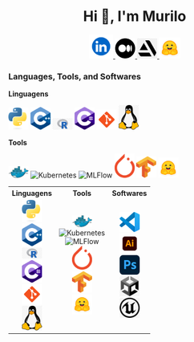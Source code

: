 
<h1 align="center">Hi 👋, I'm Murilo</h1>

<p align="center">
    <a href="https://www.linkedin.com/in/msmurilo/" target="_blank"> <img alt="Linkedin" width="48px" src="https://github.com/muriloms/muriloms/blob/main/imgs/linkedin.png"/> </a>
    <a href="https://medium.com/@msmurilo" target="_blank"> <img alt="Medium" width="40px" src="https://github.com/muriloms/muriloms/blob/main/imgs/medium.png"/> </a>
    <a href="https://www.artstation.com/mrespingo" target="_blank"> <img alt="Artstation" width="40px" src="https://github.com/muriloms/muriloms/blob/main/imgs/artstation.png"/> </a>
    <a href="https://huggingface.co/muriloms" target="_blank"> <img alt="Linkedin" width="42px" src="https://github.com/muriloms/muriloms/blob/main/imgs/huggingface.png"/> </a>
</p>  

### Languages, Tools, and Softwares


<!-- Linguagens -->
**Linguagens**  
<p>
    <img src="https://github.com/muriloms/muriloms/blob/main/imgs/python.png" alt="Python" width="40px"/>
    <img src="https://github.com/muriloms/muriloms/blob/main/imgs/cpp.png" alt="C++" width="40px"/>
    <img src="https://github.com/muriloms/muriloms/blob/main/imgs/r.png" alt="R" width="40px"/>
    <img src="https://github.com/muriloms/muriloms/blob/main/imgs/csharp.png" alt="C#" width="40px"/>
    <img src="https://github.com/muriloms/muriloms/blob/main/imgs/git.png" alt="Git" width="40px"/>
    <img src="https://github.com/muriloms/muriloms/blob/main/imgs/linux.png" alt="Linux" width="40px"/>
</p>

<!-- Tools -->
**Tools**  
<p>
    <img src="https://github.com/muriloms/muriloms/blob/main/imgs/docker.png" alt="Docker" width="40px"/>
    <img src="https://github.com/muriloms/muriloms/blob/main/imgs/kubernetes.png" alt="Kubernetes" width="40px"/>
    <img src="https://github.com/muriloms/muriloms/blob/main/imgs/mlflow.png" alt="MLFlow" width="40px"/>
    <img src="https://github.com/muriloms/muriloms/blob/main/imgs/pytorch.png" alt="PyTorch" width="40px"/>
    <img src="https://github.com/muriloms/muriloms/blob/main/imgs/tensorflow.png" alt="TensorFlow" width="40px"/>
    <img src="https://github.com/muriloms/muriloms/blob/main/imgs/huggingface.png" alt="Hugging Face" width="40px"/>
</p>

<table>
  <tr>
    <th>Linguagens</th>
    <th>Tools</th>
    <th>Softwares</th>
  </tr>
  <tr>
    <td align="center">
      <img src="https://github.com/muriloms/muriloms/blob/main/imgs/python.png" alt="Python" width="40px"/><br>
      <img src="https://github.com/muriloms/muriloms/blob/main/imgs/cpp.png" alt="C++" width="40px"/><br>
      <img src="https://github.com/muriloms/muriloms/blob/main/imgs/r.png" alt="R" width="40px"/><br>
      <img src="https://github.com/muriloms/muriloms/blob/main/imgs/csharp.png" alt="C#" width="40px"/><br>
      <img src="https://github.com/muriloms/muriloms/blob/main/imgs/git.png" alt="Git" width="40px"/><br>
      <img src="https://github.com/muriloms/muriloms/blob/main/imgs/linux.png" alt="Linux" width="40px"/>
    </td>
    <td align="center">
      <img src="https://github.com/muriloms/muriloms/blob/main/imgs/docker.png" alt="Docker" width="40px"/><br>
      <img src="https://github.com/muriloms/muriloms/blob/main/imgs/kubernetes.png" alt="Kubernetes" width="40px"/><br>
      <img src="https://github.com/muriloms/muriloms/blob/main/imgs/mlflow.png" alt="MLFlow" width="40px"/><br>
      <img src="https://github.com/muriloms/muriloms/blob/main/imgs/pytorch.png" alt="PyTorch" width="40px"/><br>
      <img src="https://github.com/muriloms/muriloms/blob/main/imgs/tensorflow.png" alt="TensorFlow" width="40px"/><br>
      <img src="https://github.com/muriloms/muriloms/blob/main/imgs/huggingface.png" alt="Hugging Face" width="40px"/>
    </td>
    <td align="center">
      <img src="https://github.com/muriloms/muriloms/blob/main/imgs/vscode.png" alt="VSCode" width="40px"/><br>
      <img src="https://github.com/muriloms/muriloms/blob/main/imgs/illustrator.png" alt="Illustrator" width="40px"/><br>
      <img src="https://github.com/muriloms/muriloms/blob/main/imgs/photoshop.png" alt="Photoshop" width="40px"/><br>
      <img src="https://github.com/muriloms/muriloms/blob/main/imgs/unity.png" alt="Unity" width="40px"/><br>
      <img src="https://github.com/muriloms/muriloms/blob/main/imgs/unrealengine.png" alt="Unreal Engine" width="40px"/>
    </td>
  </tr>
</table>



<!--
**muriloms/muriloms** is a ✨ _special_ ✨ repository because its `README.md` (this file) appears on your GitHub profile.

Here are some ideas to get you started:

- 🔭 I’m currently working on ...
- 🌱 I’m currently learning ...
- 👯 I’m looking to collaborate on ...
- 🤔 I’m looking for help with ...
- 💬 Ask me about ...
- 📫 How to reach me: ...
- 😄 Pronouns: ...
- ⚡ Fun fact: ...
-->
